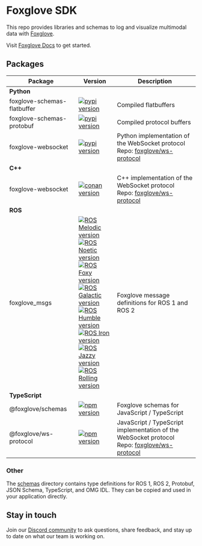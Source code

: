 # Foxglove SDK

This repo provides libraries and schemas to log and visualize multimodal data with [Foxglove](https://foxglove.dev).

Visit [Foxglove Docs](https://docs.foxglove.dev/) to get started.

## Packages

| Package                     | Version                                                                                                                                                                                                                                                                                                                                                                                                                                                                                                                                                                                                                                                                                                                                                                                                                                                                                                                                                                                                                                                                                                                                                                                                                                  | Description                                                                                                                                                                 |
| --------------------------- | ---------------------------------------------------------------------------------------------------------------------------------------------------------------------------------------------------------------------------------------------------------------------------------------------------------------------------------------------------------------------------------------------------------------------------------------------------------------------------------------------------------------------------------------------------------------------------------------------------------------------------------------------------------------------------------------------------------------------------------------------------------------------------------------------------------------------------------------------------------------------------------------------------------------------------------------------------------------------------------------------------------------------------------------------------------------------------------------------------------------------------------------------------------------------------------------------------------------------------------------- | --------------------------------------------------------------------------------------------------------------------------------------------------------------------------- |
| **Python**                  |                                                                                                                                                                                                                                                                                                                                                                                                                                                                                                                                                                                                                                                                                                                                                                                                                                                                                                                                                                                                                                                                                                                                                                                                                                          |                                                                                                                                                                             |
| foxglove-schemas-flatbuffer | [![pypi version](https://shields.io/pypi/v/foxglove-schemas-flatbuffer)](https://pypi.org/project/foxglove-schemas-flatbuffer/)                                                                                                                                                                                                                                                                                                                                                                                                                                                                                                                                                                                                                                                                                                                                                                                                                                                                                                                                                                                                                                                                                                          | Compiled flatbuffers                                                                                                                                                        |
| foxglove-schemas-protobuf   | [![pypi version](https://shields.io/pypi/v/foxglove-schemas-protobuf)](https://pypi.org/project/foxglove-schemas-protobuf/)                                                                                                                                                                                                                                                                                                                                                                                                                                                                                                                                                                                                                                                                                                                                                                                                                                                                                                                                                                                                                                                                                                              | Compiled protocol buffers                                                                                                                                                   |
| foxglove-websocket          | [![pypi version](https://shields.io/pypi/v/foxglove-websocket)](https://pypi.org/project/foxglove-websocket/)                                                                                                                                                                                                                                                                                                                                                                                                                                                                                                                                                                                                                                                                                                                                                                                                                                                                                                                                                                                                                                                                                                                            | Python implementation of the WebSocket protocol<br/>Repo: [foxglove/ws-protocol](https://github.com/foxglove/ws-protocol/tree/main/python)                                  |
| **C++**                     |                                                                                                                                                                                                                                                                                                                                                                                                                                                                                                                                                                                                                                                                                                                                                                                                                                                                                                                                                                                                                                                                                                                                                                                                                                          |                                                                                                                                                                             |
| foxglove-websocket          | [![conan version](https://img.shields.io/conan/v/foxglove-websocket)](https://conan.io/center/recipes/foxglove-websocket)                                                                                                                                                                                                                                                                                                                                                                                                                                                                                                                                                                                                                                                                                                                                                                                                                                                                                                                                                                                                                                                                                                                | C++ implementation of the WebSocket protocol<br/>Repo: [foxglove/ws-protocol](https://github.com/foxglove/ws-protocol/tree/main/cpp)                                        |
| **ROS**                     |                                                                                                                                                                                                                                                                                                                                                                                                                                                                                                                                                                                                                                                                                                                                                                                                                                                                                                                                                                                                                                                                                                                                                                                                                                          |                                                                                                                                                                             |
| foxglove_msgs               | [![ROS Melodic version](https://img.shields.io/ros/v/melodic/foxglove_msgs)](https://index.ros.org/p/foxglove_msgs/github-foxglove-schemas/#melodic)<br> [![ROS Noetic version](https://img.shields.io/ros/v/noetic/foxglove_msgs)](https://index.ros.org/p/foxglove_msgs/github-foxglove-schemas/#noetic)<br> [![ROS Foxy version](https://img.shields.io/ros/v/foxy/foxglove_msgs)](https://index.ros.org/p/foxglove_msgs/github-foxglove-schemas/#foxy)<br> [![ROS Galactic version](https://img.shields.io/ros/v/galactic/foxglove_msgs)](https://index.ros.org/p/foxglove_msgs/github-foxglove-schemas/#galactic)<br> [![ROS Humble version](https://img.shields.io/ros/v/humble/foxglove_msgs)](https://index.ros.org/p/foxglove_msgs/github-foxglove-schemas/#humble)<br> [![ROS Iron version](https://img.shields.io/ros/v/iron/foxglove_msgs)](https://index.ros.org/p/foxglove_msgs/github-foxglove-schemas/#iron)<br> [![ROS Jazzy version](https://img.shields.io/ros/v/jazzy/foxglove_msgs)](https://index.ros.org/p/foxglove_msgs/github-foxglove-schemas/#jazzy)<br> [![ROS Rolling version](https://img.shields.io/ros/v/rolling/foxglove_msgs)](https://index.ros.org/p/foxglove_msgs/github-foxglove-schemas/#rolling) | Foxglove message definitions for ROS 1 and ROS 2                                                                                                                            |
| **TypeScript**              |                                                                                                                                                                                                                                                                                                                                                                                                                                                                                                                                                                                                                                                                                                                                                                                                                                                                                                                                                                                                                                                                                                                                                                                                                                          |                                                                                                                                                                             |
| @foxglove/schemas           | [![npm version](https://img.shields.io/npm/v/@foxglove/schemas)](https://www.npmjs.com/package/@foxglove/schemas)                                                                                                                                                                                                                                                                                                                                                                                                                                                                                                                                                                                                                                                                                                                                                                                                                                                                                                                                                                                                                                                                                                                        | Foxglove schemas for JavaScript / TypeScript                                                                                                                                |
| @foxglove/ws-protocol       | [![npm version](https://img.shields.io/npm/v/@foxglove/ws-protocol)](https://www.npmjs.com/package/@foxglove/ws-protocol)                                                                                                                                                                                                                                                                                                                                                                                                                                                                                                                                                                                                                                                                                                                                                                                                                                                                                                                                                                                                                                                                                                                | JavaScript / TypeScript implementation of the WebSocket protocol<br/>Repo: [foxglove/ws-protocol](https://github.com/foxglove/ws-protocol/tree/main/typescript/ws-protocol) |

### Other

The [schemas](./schemas) directory contains type definitions for ROS 1, ROS 2, Protobuf, JSON Schema, TypeScript, and OMG IDL. They can be copied and used in your application directly.

## Stay in touch

Join our [Discord community](https://foxglove.dev/chat) to ask questions, share feedback, and stay up to date on what our team is working on.

